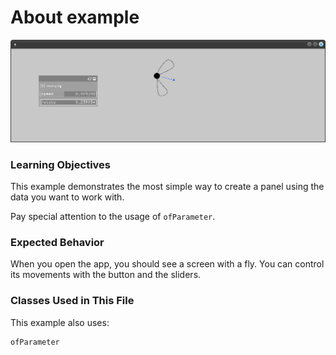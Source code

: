 # About example

![Screenshot of example](example.png)

### Learning Objectives
This example demonstrates the most simple way to create a panel using the data you want to work with.

Pay special attention to the usage of `ofParameter`.

### Expected Behavior

When you open the app, you should see a screen with a fly. You can control its movements with the button and the sliders.

### Classes Used in This File

This example also uses:

	ofParameter
